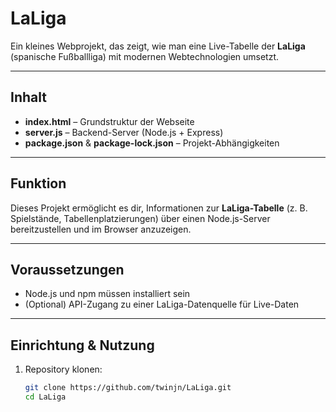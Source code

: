 # LaLiga

Ein kleines Webprojekt, das zeigt, wie man eine Live-Tabelle der **LaLiga** (spanische Fußballliga) mit modernen Webtechnologien umsetzt.

---

##  Inhalt

- **index.html** – Grundstruktur der Webseite
- **server.js** – Backend-Server (Node.js + Express)
- **package.json** & **package-lock.json** – Projekt-Abhängigkeiten

---

## Funktion

Dieses Projekt ermöglicht es dir, Informationen zur **LaLiga-Tabelle** (z. B. Spielstände, Tabellenplatzierungen) über einen Node.js-Server bereitzustellen und im Browser anzuzeigen.

---

## Voraussetzungen

- Node.js und npm müssen installiert sein
- (Optional) API-Zugang zu einer LaLiga-Datenquelle für Live-Daten

---

## Einrichtung & Nutzung

1. Repository klonen:
   ```bash
   git clone https://github.com/twinjn/LaLiga.git
   cd LaLiga

